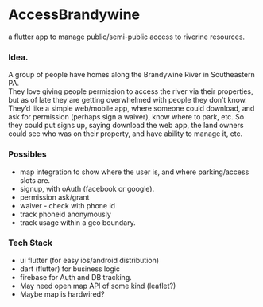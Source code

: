 # AccessBrandywine
a flutter app to manage public/semi-public access to riverine resources.

### Idea.

A group of people have homes along the Brandywine River in Southeastern PA.  
They love giving people permission to access the river via their properties, but as of late they are getting overwhelmed with people they don’t know.
They’d like a simple web/mobile app, where someone could download, and ask for permission (perhaps sign a waiver), know where to park, etc.
So they could put signs up, saying download the web app, the land owners could see who was on their property, and have ability to manage it, etc.

### Possibles

- map integration to show where the user is, and where parking/access slots are.
- signup, with oAuth (facebook or google).
- permission ask/grant
- waiver - check with phone id
- track phoneid anonymously
- track usage within a geo boundary.

### Tech Stack

- ui flutter (for easy ios/android distribution)
- dart (flutter) for business logic
- firebase for Auth and DB tracking.
- May need open map API of some kind (leaflet?)
- Maybe map is hardwired?
